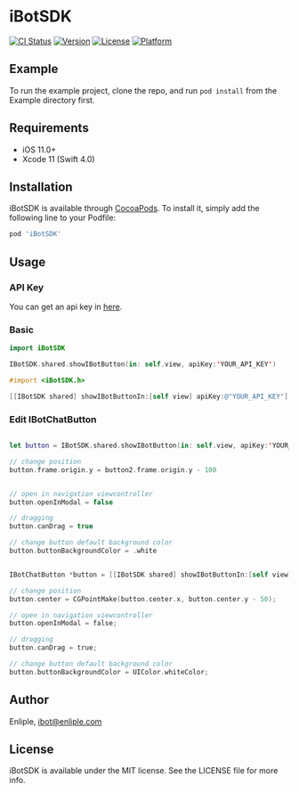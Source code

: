 # iBotSDK

[![CI Status](https://img.shields.io/travis/DongHoon/iBotSDK.svg?style=flat)](https://travis-ci.org/DongHoon/iBotSDK)
[![Version](https://img.shields.io/cocoapods/v/iBotSDK.svg?style=flat)](https://cocoapods.org/pods/iBotSDK)
[![License](https://img.shields.io/cocoapods/l/iBotSDK.svg?style=flat)](https://cocoapods.org/pods/iBotSDK)
[![Platform](https://img.shields.io/cocoapods/p/iBotSDK.svg?style=flat)](https://cocoapods.org/pods/iBotSDK)

## Example

To run the example project, clone the repo, and run `pod install` from the Example directory first.

## Requirements
* iOS 11.0+
* Xcode 11 (Swift 4.0)

## Installation

iBotSDK is available through [CocoaPods](https://cocoapods.org). To install
it, simply add the following line to your Podfile:

```ruby
pod 'iBotSDK'
```

## Usage

### API Key
You can get an api key in  [here](https://admin.istore.camp/).


### Basic
```swift
import iBotSDK

IBotSDK.shared.showIBotButton(in: self.view, apiKey:'YOUR_API_KEY')
```

```objective-c
#import <iBotSDK.h>

[[IBotSDK shared] showIBotButtonIn:[self view] apiKey:@"YOUR_API_KEY"];
```




### Edit IBotChatButton

```swift

let button = IBotSDK.shared.showIBotButton(in: self.view, apiKey:'YOUR_API_KEY')

// change position
button.frame.origin.y = button2.frame.origin.y - 100


// open in navigation viewcontroller
button.openInModal = false

// dragging
button.canDrag = true

// change button default background color
button.buttonBackgroundColor = .white

```

```objective-c

IBotChatButton *button = [[IBotSDK shared] showIBotButtonIn:[self view] apiKey:@"YOUR_API_KEY"];    

// change position
button.center = CGPointMake(button.center.x, button.center.y - 50);

// open in navigation viewcontroller
button.openInModal = false;

// dragging
button.canDrag = true;

// change button default background color
button.buttonBackgroundColor = UIColor.whiteColor;

```


## Author

Enliple, ibot@enliple.com


## License

iBotSDK is available under the MIT license. See the LICENSE file for more info.

